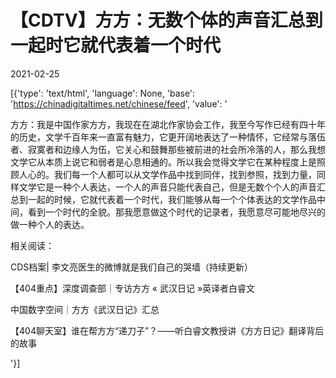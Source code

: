 # 【CDTV】方方：无数个体的声音汇总到一起时它就代表着一个时代

2021-02-25

[{'type': 'text/html', 'language': None, 'base': 'https://chinadigitaltimes.net/chinese/feed', 'value': '

方方：我是中国作家方方，我现在在湖北作家协会工作，我至今写作已经有四十年的历史，文学千百年来一直富有魅力，它更开阔地表达了一种情怀，它经常与落伍者、寂寞者和边缘人为伍，它关心和鼓舞那些被前进的社会所冷落的人，那么我想文学它从本质上说它和弱者是心息相通的。所以我会觉得文学它在某种程度上是照顾人心的。我们每一个人都可以从文学作品中找到同伴，找到参照，找到力量，同样文学它是一种个人表达，一个人的声音只能代表自己，但是无数个个人的声音汇总到一起的时候，它就代表着一个时代，我们能够从每一个个体表达的文学作品中间，看到一个时代的全貌。那我愿意做这个时代的记录者，我愿意尽可能地尽兴的做一种个人的表达。





相关阅读：





CDS档案| 李文亮医生的微博就是我们自己的哭墙（持续更新）





【404重点】深度调查部｜专访方方 « 武汉日记 »英译者白睿文





中国数字空间｜方方《武汉日记》汇总





【404聊天室】谁在帮方方“递刀子”？——听白睿文教授讲《方方日记》翻译背后的故事



'}]